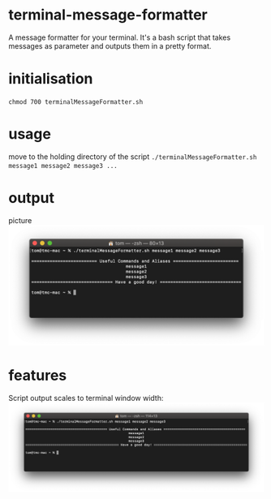 # terminal-message-formatter
A message formatter for your terminal.
It's a bash script that takes messages as parameter and outputs them in a pretty format.

# initialisation
`chmod 700 terminalMessageFormatter.sh`

# usage
move to the holding directory of the script
`./terminalMessageFormatter.sh message1 message2 message3 ...`

# output
picture
![running the script](./message-formatter-demonstration.png)

# features
Script output scales to terminal window width:
![demonstation](./message-formatter-scaling-demonstration.png)

